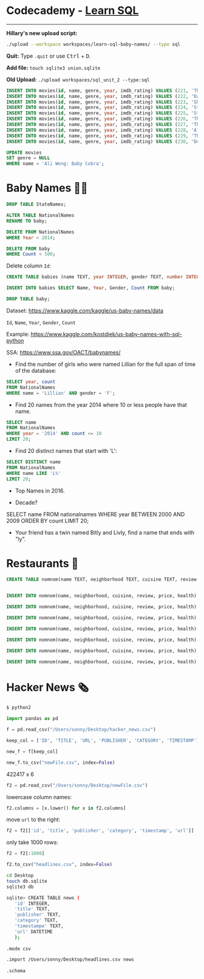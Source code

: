 # Codecademy - [Learn SQL](https://www.codecademy.com/learn/learn-sql)

---

**Hillary's new upload script:**

```bash
./upload --workspace workspaces/learn-sql-baby-names/ --type sql
```

**Quit:** Type `.quit` or use <kbd>Ctrl</kbd> + <kbd>D</kbd>.

**Add file:** `touch sqlite3 union.sqlite`

**Old Upload:** `./upload workspaces/sql_unit_2 --type:sql`



```sql
INSERT INTO movies(id, name, genre, year, imdb_rating) VALUES (221, 'The Good, the Bad and the Ugly', NULL, NULL, NULL);
INSERT INTO movies(id, name, genre, year, imdb_rating) VALUES (222, 'Dawn of the Dead', 'horror', 1978, NULL);
INSERT INTO movies(id, name, genre, year, imdb_rating) VALUES (223, 'Shawn of the Dead', 'comedy', 2004, NULL);
INSERT INTO movies(id, name, genre, year, imdb_rating) VALUES (224, 'Star Wars: The Force Awakens', 'action', 2015, 8.1);
INSERT INTO movies(id, name, genre, year, imdb_rating) VALUES (225, 'Star Wars: The Last Jedi', 'action', 2017, NULL);
INSERT INTO movies(id, name, genre, year, imdb_rating) VALUES (226, 'The Shining', 'horror', 1985, 8.4);
INSERT INTO movies(id, name, genre, year, imdb_rating) VALUES (227, 'The Devil and Daniel Johnston', NULL, 2005, 8.0);
INSERT INTO movies(id, name, genre, year, imdb_rating) VALUES (228, 'Ali Wong: Baby Cobra', 'comedy', 2016, NULL);
INSERT INTO movies(id, name, genre, year, imdb_rating) VALUES (229, 'The Big Sick', 'romance', 2017, NULL);
INSERT INTO movies(id, name, genre, year, imdb_rating) VALUES (230, 'Deadpool', 'action', 2016, NULL);
```

```sql
UPDATE movies
SET genre = NULL
WHERE name = 'Ali Wong: Baby Cobra';
```

# Baby Names 👶🏼

```sql
DROP TABLE StateNames;
```

```sql
ALTER TABLE NationalNames
RENAME TO baby;
```

```sql
DELETE FROM NationalNames
WHERE Year < 2014;
```

```sql
DELETE FROM baby
WHERE Count < 500;
```

Delete column `Id`:

```sql
CREATE TABLE babies (name TEXT, year INTEGER, gender TEXT, number INTEGER);
```

```sql
INSERT INTO babies SELECT Name, Year, Gender, Count FROM baby;
```

```sql
DROP TABLE baby;
```


Dataset: https://www.kaggle.com/kaggle/us-baby-names/data  

`Id`, `Name`, `Year`, `Gender`, `Count`

Example: https://www.kaggle.com/kostdiek/us-baby-names-with-sql-python  

SSA: https://www.ssa.gov/OACT/babynames/  

- Find the number of girls who were named Lillian for the full span of time of the database:

```sql
SELECT year, count
FROM NationalNames
WHERE name = 'Lillian' AND gender = 'F';
```

- Find 20 names from the year 2014 where 10 or less people have that name.

```sql
SELECT name
FROM NationalNames
WHERE year = '2014' AND count <= 10
LIMIT 20;
```

- Find 20 distinct names that start with 'L':

```sql
SELECT DISTINCT name
FROM NationalNames
WHERE name LIKE 'L%'
LIMIT 20;
```

- Top Names in 2016.

- Decade?

SELECT name
FROM nationalnames
WHERE year BETWEEN 2000 AND 2009
ORDER BY count
LIMIT 20;


- Your friend has a twin named Bitly and Livly, find a name that ends with "ly".


# Restaurants 🍱

```sql
CREATE TABLE nomnom(name TEXT, neighborhood TEXT, cuisine TEXT, review INTEGER, price TEXT, health TEXT);


INSERT INTO nomnom(name, neighborhood, cuisine, review, price, health) VALUES ('Peter Luger Steak House', 'Brooklyn', 'Steak', 4.4, '$$$$', 'A');

INSERT INTO nomnom(name, neighborhood, cuisine, review, price, health) VALUES ('Jongro BBQ', 'Midtown', 'Korean', 4.5, '$$', 'A');

INSERT INTO nomnom(name, neighborhood, cuisine, review, price, health) VALUES ('Pocha 32', 'Midtown', 'Korean', 4.0, '$$', 'A');

INSERT INTO nomnom(name, neighborhood, cuisine, review, price, health) VALUES ('Nom Wah Tea Parlor', 'Chinatown', 'Chinese', 4.2, '$', 'A');

INSERT INTO nomnom(name, neighborhood, cuisine, review, price, health) VALUES ('Roberta''s', 'Brooklyn', 'Pizza', 4.4, '$$', 'A');

INSERT INTO nomnom(name, neighborhood, cuisine, review, price, health) VALUES ('Speedy Romeo', 'Brooklyn', 'Pizza', 4.4, '$$', 'A');

INSERT INTO nomnom(name, neighborhood, cuisine, review, price, health) VALUES ('Bunna Cafe', 'Brooklyn', 'Ethiopian', 4.6, '$$', 'A');

```


# Hacker News 🗞

```bash
$ python2
```

```py
import pandas as pd

f = pd.read_csv("/Users/sonny/Desktop/hacker_news.csv")

keep_col = ['ID', 'TITLE', 'URL', 'PUBLISHER', 'CATEGORY', 'TIMESTAMP']

new_f = f[keep_col]

new_f.to_csv("newFile.csv", index=False)
```

422417 x 6

```py
f2 = pd.read_csv("/Users/sonny/Desktop/newFile.csv")
```

lowercase column names:

```py
f2.columns = [x.lower() for x in f2.columns]
```

move `url` to the right:

```py
f2 = f2[['id', 'title', 'publisher', 'category', 'timestamp', 'url']]
```

only take 1000 rows:

```py
f2 = f2[:1000]
```

```py
f2.to_csv("headlines.csv", index=False)
```

```bash
cd Desktop
touch db.sqlite
sqlite3 db

sqlite> CREATE TABLE news (
   'id' INTEGER,
   'title' TEXT,
   'publisher' TEXT,
   'category' TEXT,
   'timestampe' TEXT,
   'url' DATETIME
   );
   
.mode csv

.import /Users/sonny/Desktop/headlines.csv news
 
.schema
```

